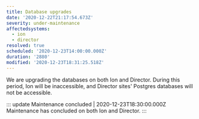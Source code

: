 ```yaml
---
title: Database upgrades
date: '2020-12-22T21:17:54.673Z'
severity: under-maintenance
affectedsystems:
  - ion
  - director
resolved: true
scheduled: '2020-12-23T14:00:00.000Z'
duration: '2880'
modified: '2020-12-23T18:31:25.518Z'
---
```

We are upgrading the databases on both Ion and Director. During this period, Ion will be inaccessible, and Director sites' Postgres databases will not be accessible.

::: update Maintenance concluded | 2020-12-23T18:30:00.000Z
Maintenance has concluded on both Ion and Director.
:::

<!--- language code: en -->
